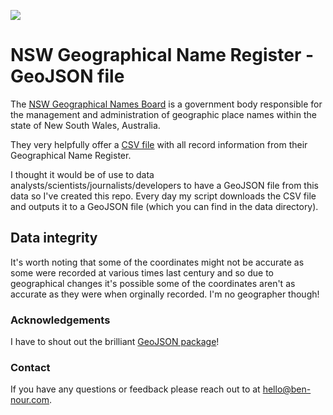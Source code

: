 ![](https://github.com/ben-n93/NSW_Geographical_Name_Register_GeoJSON/actions/workflows/csv_to_geojson.yml/badge.svg)

# NSW Geographical Name Register - GeoJSON file

The [NSW Geographical Names Board](https://www.gnb.nsw.gov.au/) is a government body responsible for the management and administration of geographic place names within the state of New South Wales, Australia.

They very helpfully offer a [CSV file](https://proposals.gnb.nsw.gov.au/public/geonames/search) with all record information from their Geographical Name Register. 

I thought it would be of use to data analysts/scientists/journalists/developers to have a GeoJSON file from this data so I've created this repo. Every day my script downloads the CSV file and outputs it to a GeoJSON file (which you can find in the data directory).

## Data integrity 

It's worth noting that some of the coordinates might not be accurate as some were recorded at various times last century and so due to geographical changes it's possible some of the coordinates aren't as accurate as they were when orginally recorded. I'm no geographer though!

### Acknowledgements

I have to shout out the brilliant [GeoJSON package](https://github.com/jazzband/geojson)!

### Contact

If you have any questions or feedback please reach out to at <hello@ben-nour.com>.
